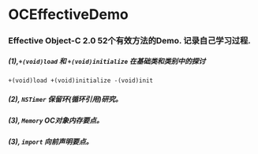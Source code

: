 # OCEffectiveDemo

### Effective Object-C 2.0 52个有效方法的Demo. 记录自己学习过程.
##### (1),`+(void)load` 和 `+(void)initialize` 在基础类和类别中的探讨 <br>
`+(void)load +(void)initialize -(void)init`

##### (2), `NSTimer` 保留环(循环引用)研究。
##### (3), `Memory` OC对象内存要点。
##### (3), `import` 向前声明要点。
